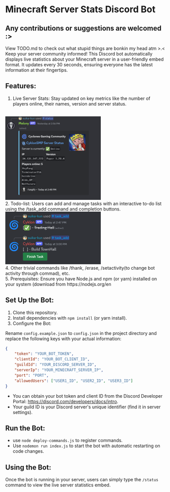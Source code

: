 # Minecraft Server Stats Discord Bot
## Any contributions or suggestions are welcomed :>
View TODO.md to check out what stupid things are bonkin my head atm >.< <br> 
Keep your server community informed! This Discord bot automatically displays live statistics about your Minecraft server in a user-friendly embed format. It updates every 30 seconds, ensuring everyone has the latest information at their fingertips.

## Features:

1. Live Server Stats: Stay updated on key metrics like the number of players online, their names, version and server status.
<br>
<img src="./embed.png" width="300">
<br>
2. Todo-list: Users can add and manage tasks with an interactive to-do list using the /task_add command and completion buttons.
<br>
<img src="./todo.png" width="300">
<br>
4. Other trivial commands like /thank, /erase, /setactivity(to change bot activity through commad), etc.<br>
5. Prerequisites: Ensure you have Node.js and npm (or yarn) installed on your system (download from https://nodejs.org/en

   
## Set Up the Bot:

1. Clone this repository.
2. Install dependencies with `npm install` (or yarn install).
3. Configure the Bot:

Rename `config.example.json` to `config.json` in the project directory and replace the following keys with your actual information:
```json
{
    "token": "YOUR_BOT_TOKEN",
    "clientId": "YOUR_BOT_CLIENT_ID",
    "guildId": "YOUR_DISCORD_SERVER_ID",
    "serverIp": "YOUR_MINECRAFT_SERVER_IP",
    "port": "PORT",
    "allowedUsers": ["USER1_ID", "USER2_ID", "USER3_ID"]
}
```
- You can obtain your bot token and client ID from the Discord Developer Portal: https://discord.com/developers/docs/intro.
- Your guild ID is your Discord server's unique identifier (find it in server settings).

## Run the Bot:
- use `node deploy-commands.js` to register commands.
- Use `nodemon run index.js` to start the bot with automatic restarting on code changes.

## Using the Bot:

Once the bot is running in your server, users can simply type the `/status` command to view the live server statistics embed.
